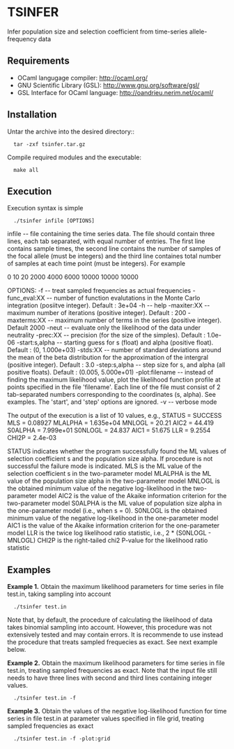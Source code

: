# TSINFER

Infer population size and selection coefficient from time-series allele-frequency data


## Requirements
  * OCaml langugage compiler: http://ocaml.org/
  * GNU Scientific Library (GSL): http://www.gnu.org/software/gsl/
  * GSL Interface for OCaml language: http://oandrieu.nerim.net/ocaml/


## Installation
Untar the archive into the desired directory::
```
  tar -zxf tsinfer.tar.gz
```

Compile required modules and the executable:
```
  make all
```


## Execution
Execution syntax is simple
```
  ./tsinfer infile [OPTIONS]
```
infile -- file containing the time series data. The file should contain three lines, each tab separated, with equal number of entries. The first line contains sample times, the second line contains the number of samples of the focal allele (must be integers) and the third line containes total number of samples at each time point (must be integers). For example

0  10      20  2000    4000    6000
10000   10000   10000

  OPTIONS:
  -f -- treat sampled frequencies as actual frequencies
  -func_eval:XX -- number of function evalutations in the Monte Carlo integration (posiitve integer). Default : 3e+04
  -h -- help
  -maxiter:XX -- maximum number of iterations (positive integer). Default : 200
  -maxterms:XX -- maximum number of terms in the series (positive integer). Default 2000
  -neut -- evaluate only the likelihood of the data under neutrality
  -prec:XX -- precision (for the size of the simples). Default : 1.0e-06
  -start:s,alpha -- starting guess for s (float) and alpha (positive float). Default : (0, 1.000e+03)
  -stds:XX -- number of standard deviations around the mean of the beta distribution for the approximation of the intergral (positive integer). Default : 3.0
  -step:s,alpha -- step size for s, and alpha (all positive floats). Default : (0.005, 5.000e+01)
  -plot:filename -- instead of finding the maximum likelihood value, plot the likelihood function profile at points specified in the file 'filename'. Each line of the file must consist of 2 tab-separated numbers corresponding to the coordinates (s, alpha). See examples. The 'start', and 'step' options are ignored.
  -v -- verbose mode

The output of the execution is a list of 10 values, e.g.,   STATUS = SUCCESS
MLS = 0.08927
MLALPHA = 1.635e+04
MNLOGL = 20.21
AIC2 = 44.419
S0ALPHA = 7.999e+01
S0NLOGL = 24.837
AIC1 = 51.675
LLR = 9.2554
CHI2P = 2.4e-03

STATUS indicates whether the program successfully found the ML values of selection coefficient s and the population size alpha. If procedure is not successful the failure mode is indicated.
MLS is the ML value of the selection coefficient s in the two-parameter model
MLALPHA is the ML value of the population size alpha in the two-parameter model
MNLOGL is the obtained minimum value of the negative log-likelihood in the two-parameter model
AIC2 is the value of the Akaike information criterion for the two-parameter model
S0ALPHA is the ML value of population size alpha in the one-parameter model (i.e., when s = 0).
S0NLOGL is the obtained minimum value of the negative log-likelihood in the one-parameter model
AIC1 is the value of the Akaike information criterion for the one-parameter model
LLR is the twice log likelihood ratio statistic, i.e., 2 * (S0NLOGL - MNLOGL)
CHI2P is the right-tailed chi2 P-value for the likelihood ratio statistic

## Examples
**Example 1.** Obtain the maximum likelihood parameters for time series in file test.in, taking sampling into account
```
  ./tsinfer test.in
```
Note that, by default, the procedure of calculating the likelihood of data takes binomial sampling into account. However, this procedure was not extensively tested and may contain errors. It is recommende to use instead the procedure that treats sampled frequecies as exact. See next example below.


**Example 2.** Obtain the maximum likelihood parameters for time series in file test.in, treating sampled frequencies as exact. Note that the input file still needs to have three lines with second and third lines containing integer values.
```
  ./tsinfer test.in -f
```

**Example 3.** Obtain the values of the negative log-likelihood function for time series in file test.in at parameter values specified in file grid, treating sampled frequencies as exact
```
  ./tsinfer test.in -f -plot:grid
```
